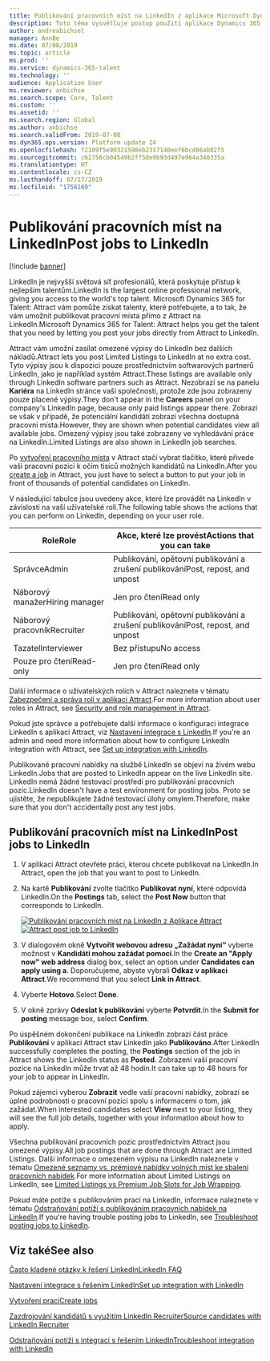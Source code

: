 ```yaml
---
title: Publikování pracovních míst na LinkedIn z aplikace Microsoft Dynamics 365 for Talent - Attract
description: Toto téma vysvětluje postup použití aplikace Dynamics 365 for Talent - Attract pro publikování pracovních míst na LinkedIn.
author: andreabichsel
manager: AnnBe
ms.date: 07/08/2019
ms.topic: article
ms.prod: ''
ms.service: dynamics-365-talent
ms.technology: ''
audience: Application User
ms.reviewer: anbichse
ms.search.scope: Core, Talent
ms.custom: ''
ms.assetid: ''
ms.search.region: Global
ms.author: anbichse
ms.search.validFrom: 2019-07-08
ms.dyn365.ops.version: Platform update 24
ms.openlocfilehash: f2109f5e90321598eb2317140eef6bcd86ab82f5
ms.sourcegitcommit: c62756cb04549b2ff5de9b93d497e964a340335a
ms.translationtype: HT
ms.contentlocale: cs-CZ
ms.lasthandoff: 07/17/2019
ms.locfileid: "1756169"
---
```

# <a name="post-jobs-to-linkedin"></a><span data-ttu-id="067fa-103">Publikování pracovních míst na LinkedIn</span><span class="sxs-lookup"><span data-stu-id="067fa-103">Post jobs to LinkedIn</span></span>

[!include [banner](../includes/banner.md)]

<span data-ttu-id="067fa-104">LinkedIn je nejvyšší světová síť profesionálů, která poskytuje přístup k nejlepším talentům.</span><span class="sxs-lookup"><span data-stu-id="067fa-104">LinkedIn is the largest online professional network, giving you access to the world's top talent.</span></span> <span data-ttu-id="067fa-105">Microsoft Dynamics 365 for Talent: Attract vám pomůže získat talenty, které potřebujete, a to tak, že vám umožnít publilkovat pracovní místa přímo z Attract na LinkedIn.</span><span class="sxs-lookup"><span data-stu-id="067fa-105">Microsoft Dynamics 365 for Talent: Attract helps you get the talent that you need by letting you post your jobs directly from Attract to LinkedIn.</span></span>

<span data-ttu-id="067fa-106">Attract vám umožní zasílat omezené výpisy do LinkedIn bez dalších nákladů.</span><span class="sxs-lookup"><span data-stu-id="067fa-106">Attract lets you post Limited Listings to LinkedIn at no extra cost.</span></span> <span data-ttu-id="067fa-107">Tyto výpisy jsou k dispozici pouze prostřednictvím softwarových partnerů LinkedIn, jako je například systém Attract.</span><span class="sxs-lookup"><span data-stu-id="067fa-107">These listings are available only through LinkedIn software partners such as Attract.</span></span> <span data-ttu-id="067fa-108">Nezobrazí se na panelu **Kariéra** na LinkedIn stránce vaší společnosti, protože zde jsou zobrazeny pouze placené výpisy.</span><span class="sxs-lookup"><span data-stu-id="067fa-108">They don't appear in the **Careers** panel on your company's LinkedIn page, because only paid listings appear there.</span></span> <span data-ttu-id="067fa-109">Zobrazí se však v případě, že potenciální kandidáti zobrazí všechna dostupná pracovní místa.</span><span class="sxs-lookup"><span data-stu-id="067fa-109">However, they are shown when potential candidates view all available jobs.</span></span> <span data-ttu-id="067fa-110">Omezený výpisy jsou také zobrazeny ve vyhledávání práce na LinkedIn.</span><span class="sxs-lookup"><span data-stu-id="067fa-110">Limited Listings are also shown in LinkedIn job searches.</span></span>

<span data-ttu-id="067fa-111">Po [vytvoření pracovního místa](./creating-jobs-attract.md) v Attract stačí vybrat tlačítko, které přivede vaši pracovní pozici k očím tisíců možných kandidátů na LinkedIn.</span><span class="sxs-lookup"><span data-stu-id="067fa-111">After you [create a job](./creating-jobs-attract.md) in Attract, you just have to select a button to put your job in front of thousands of potential candidates on LinkedIn.</span></span>

<span data-ttu-id="067fa-112">V následující tabulce jsou uvedeny akce, které lze provádět na LinkedIn v závislosti na vaší uživatelské roli.</span><span class="sxs-lookup"><span data-stu-id="067fa-112">The following table shows the actions that you can perform on LinkedIn, depending on your user role.</span></span>

| <span data-ttu-id="067fa-113">Role</span><span class="sxs-lookup"><span data-stu-id="067fa-113">Role</span></span> | <span data-ttu-id="067fa-114">Akce, které lze provést</span><span class="sxs-lookup"><span data-stu-id="067fa-114">Actions that you can take</span></span> |
|---|---|
| <span data-ttu-id="067fa-115">Správce</span><span class="sxs-lookup"><span data-stu-id="067fa-115">Admin</span></span> | <span data-ttu-id="067fa-116">Publikování, opětovní publikování a zrušení publikování</span><span class="sxs-lookup"><span data-stu-id="067fa-116">Post, repost, and unpost</span></span> |
| <span data-ttu-id="067fa-117">Náborový manažer</span><span class="sxs-lookup"><span data-stu-id="067fa-117">Hiring manager</span></span> | <span data-ttu-id="067fa-118">Jen pro čtení</span><span class="sxs-lookup"><span data-stu-id="067fa-118">Read only</span></span> |
| <span data-ttu-id="067fa-119">Náborový pracovník</span><span class="sxs-lookup"><span data-stu-id="067fa-119">Recruiter</span></span> | <span data-ttu-id="067fa-120">Publikování, opětovní publikování a zrušení publikování</span><span class="sxs-lookup"><span data-stu-id="067fa-120">Post, repost, and unpost</span></span> |
| <span data-ttu-id="067fa-121">Tazatel</span><span class="sxs-lookup"><span data-stu-id="067fa-121">Interviewer</span></span> | <span data-ttu-id="067fa-122">Bez přístupu</span><span class="sxs-lookup"><span data-stu-id="067fa-122">No access</span></span> |
| <span data-ttu-id="067fa-123">Pouze pro čtení</span><span class="sxs-lookup"><span data-stu-id="067fa-123">Read-only</span></span> | <span data-ttu-id="067fa-124">Jen pro čtení</span><span class="sxs-lookup"><span data-stu-id="067fa-124">Read only</span></span> |

<span data-ttu-id="067fa-125">Další informace o uživatelských rolích v Attract naleznete v tématu [Zabezpečení a správa rolí v aplikaci Attract](./security-attract.md).</span><span class="sxs-lookup"><span data-stu-id="067fa-125">For more information about user roles in Attract, see [Security and role management in Attract](./security-attract.md).</span></span>

<span data-ttu-id="067fa-126">Pokud jste správce a potřebujete další informace o konfiguraci integrace LinkedIn s aplikací Attract, viz [Nastavení integrace s LinkedIn](./attract-admin-linkedin.md).</span><span class="sxs-lookup"><span data-stu-id="067fa-126">If you're an admin and need more information about how to configure LinkedIn integration with Attract, see [Set up integration with LinkedIn](./attract-admin-linkedin.md).</span></span>

<span data-ttu-id="067fa-127">Publikované pracovní nabídky na službě LinkedIn se objeví na živém webu LinkedIn.</span><span class="sxs-lookup"><span data-stu-id="067fa-127">Jobs that are posted to LinkedIn appear on the live LinkedIn site.</span></span> <span data-ttu-id="067fa-128">LinkedIn nemá žádné testovací prostředí pro publikování pracovních pozic.</span><span class="sxs-lookup"><span data-stu-id="067fa-128">LinkedIn doesn't have a test environment for posting jobs.</span></span> <span data-ttu-id="067fa-129">Proto se ujistěte, že nepublikujete žádné testovací úlohy omylem.</span><span class="sxs-lookup"><span data-stu-id="067fa-129">Therefore, make sure that you don't accidentally post any test jobs.</span></span>

## <a name="post-jobs-to-linkedin"></a><span data-ttu-id="067fa-130">Publikování pracovních míst na LinkedIn</span><span class="sxs-lookup"><span data-stu-id="067fa-130">Post jobs to LinkedIn</span></span>

1. <span data-ttu-id="067fa-131">V aplikaci Attract otevřete práci, kterou chcete publikovat na LinkedIn.</span><span class="sxs-lookup"><span data-stu-id="067fa-131">In Attract, open the job that you want to post to LinkedIn.</span></span>
2. <span data-ttu-id="067fa-132">Na kartě **Publikování** zvolte tlačítko **Publikovat nyní**, které odpovídá LinkedIn.</span><span class="sxs-lookup"><span data-stu-id="067fa-132">On the **Postings** tab, select the **Post Now** button that corresponds to LinkedIn.</span></span>

    <span data-ttu-id="067fa-133">[![Publikování pracovních míst na LinkedIn z Aplikace Attract](./media/attract-post-job-to-linkedin.png)](./media/attract-post-job-to-linkedin.png)</span><span class="sxs-lookup"><span data-stu-id="067fa-133">[![Attract post job to LinkedIn](./media/attract-post-job-to-linkedin.png)](./media/attract-post-job-to-linkedin.png)</span></span>

3. <span data-ttu-id="067fa-134">V dialogovém okně **Vytvořit webovou adresu „Zažádat nyní“** vyberte možnost v **Kandidáti mohou zažádat pomocí**.</span><span class="sxs-lookup"><span data-stu-id="067fa-134">In the **Create an "Apply now" web address** dialog box, select an option under **Candidates can apply using a**.</span></span> <span data-ttu-id="067fa-135">Doporučujeme, abyste vybrali **Odkaz v aplikaci Attract**.</span><span class="sxs-lookup"><span data-stu-id="067fa-135">We recommend that you select **Link in Attract**.</span></span>
4. <span data-ttu-id="067fa-136">Vyberte **Hotovo**.</span><span class="sxs-lookup"><span data-stu-id="067fa-136">Select **Done**.</span></span>
5. <span data-ttu-id="067fa-137">V okně zprávy **Odeslat k publikování** vyberte **Potvrdit**.</span><span class="sxs-lookup"><span data-stu-id="067fa-137">In the **Submit for posting** message box, select **Confirm**.</span></span>

<span data-ttu-id="067fa-138">Po úspěšném dokončení publikace na LinkedIn zobrazí část práce **Publikování** v aplikaci Attract stav LinkedIn jako **Publikováno**.</span><span class="sxs-lookup"><span data-stu-id="067fa-138">After LinkedIn successfully completes the posting, the **Postings** section of the job in Attract shows the LinkedIn status as **Posted**.</span></span> <span data-ttu-id="067fa-139">Zobrazení vaší pracovní pozice na LinkedIn může trvat až 48 hodin.</span><span class="sxs-lookup"><span data-stu-id="067fa-139">It can take up to 48 hours for your job to appear in LinkedIn.</span></span>

<span data-ttu-id="067fa-140">Pokud zájemci vyberou **Zobrazit** vedle vaší pracovní nabídky, zobrazí se úplné podrobnosti o pracovní pozici spolu s informacemi o tom, jak zažádat.</span><span class="sxs-lookup"><span data-stu-id="067fa-140">When interested candidates select **View** next to your listing, they will see the full job details, together with your information about how to apply.</span></span>

<span data-ttu-id="067fa-141">Všechna publikování pracovních pozic prostřednictvím Attract jsou omezené výpisy.</span><span class="sxs-lookup"><span data-stu-id="067fa-141">All job postings that are done through Attract are Limited Listings.</span></span> <span data-ttu-id="067fa-142">Další informace o omezeném výpisu na LinkedIn naleznete v tématu [Omezené seznamy vs. prémiové nabídky volných míst ke sbalení pracovních nabídek](https://www.linkedin.com/help/recruiter/answer/79049).</span><span class="sxs-lookup"><span data-stu-id="067fa-142">For more information about Limited Listings on LinkedIn, see [Limited Listings vs Premium Job Slots for Job Wrapping](https://www.linkedin.com/help/recruiter/answer/79049).</span></span>

<span data-ttu-id="067fa-143">Pokud máte potíže s publikováním prací na LinkedIn, informace naleznete v tématu [Odstraňování potíží s publikováním pracovních nabídek na LinkedIn](./attract-troubleshoot-linkedin.md).</span><span class="sxs-lookup"><span data-stu-id="067fa-143">If you're having trouble posting jobs to LinkedIn, see [Troubleshoot posting jobs to LinkedIn](./attract-troubleshoot-linkedin.md).</span></span>

## <a name="see-also"></a><span data-ttu-id="067fa-144">Viz také</span><span class="sxs-lookup"><span data-stu-id="067fa-144">See also</span></span>

[<span data-ttu-id="067fa-145">Často kladené otázky k řešení LinkedIn</span><span class="sxs-lookup"><span data-stu-id="067fa-145">LinkedIn FAQ</span></span>](./attract-linkedin-faq.md)

[<span data-ttu-id="067fa-146">Nastavení integrace s řešením LinkedIn</span><span class="sxs-lookup"><span data-stu-id="067fa-146">Set up integration with LinkedIn</span></span>](./attract-admin-linkedin.md)

[<span data-ttu-id="067fa-147">Vytvoření prací</span><span class="sxs-lookup"><span data-stu-id="067fa-147">Create jobs</span></span>](./creating-jobs-attract.md)

[<span data-ttu-id="067fa-148">Zazdrojování kandidátů s využitím LinkedIn Recruiter</span><span class="sxs-lookup"><span data-stu-id="067fa-148">Source candidates with LinkedIn Recruiter</span></span>](./attract-linkedin-recruiter.md)

[<span data-ttu-id="067fa-149">Odstraňování potíží s integrací s řešením LinkedIn</span><span class="sxs-lookup"><span data-stu-id="067fa-149">Troubleshoot integration with LinkedIn</span></span>](./attract-troubleshoot-linkedin.md)
